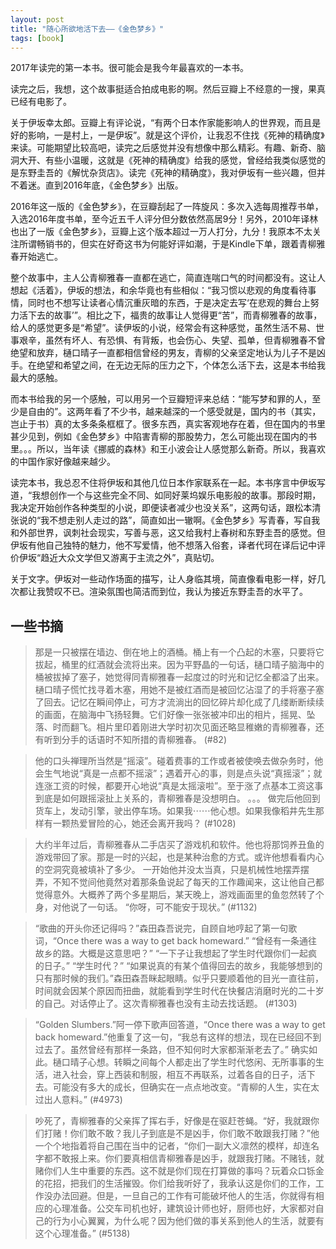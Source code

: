 ```yaml
---
layout: post
title: "随心所欲地活下去——《金色梦乡》"
tags: [book]
---
```


2017年读完的第一本书。很可能会是我今年最喜欢的一本书。

读完之后，我想，这个故事挺适合拍成电影的啊。然后豆瓣上不经意的一搜，果真已经有电影了。

关于伊坂幸太郎。豆瓣上有评论说，“有两个日本作家能影响人的世界观，而且是好的影响，一是村上，一是伊坂”。就是这个评价，让我忍不住找《死神的精确度》来读。可能期望比较高吧，读完之后感觉并没有想像中那么精彩。有趣、新奇、脑洞大开、有些小温暖，这就是《死神的精确度》给我的感觉，曾经给我类似感觉的是东野圭吾的《解忧杂货店》。读完《死神的精确度》，我对伊坂有一些兴趣，但并不着迷。直到2016年底，《金色梦乡》出版。

2016年这一版的《金色梦乡》，在豆瓣刮起了一阵旋风：多次入选每周推荐书单，入选2016年度书单，至今近五千人评分但分数依然高居9分！另外，2010年译林也出了一版《金色梦乡》，豆瓣上这个版本超过一万人打分，九分！我原本不太关注所谓畅销书的，但实在好奇这书为何能好评如潮，于是Kindle下单，跟着青柳雅春开始逃亡。

整个故事中，主人公青柳雅春一直都在逃亡，简直连喘口气的时间都没有。这让人想起《活着》，伊坂的想法，和余华竟也有些相似：“我习惯以悲观的角度看待事情，同时也不想写让读者心情沉重灰暗的东西，于是决定去写‘在悲观的舞台上努力活下去的故事’”。相比之下，福贵的故事让人觉得更“苦”，而青柳雅春的故事，给人的感觉更多是“希望”。读伊坂的小说，经常会有这种感觉，虽然生活不易、世事艰辛，虽然有坏人、有恐惧、有背叛，也会伤心、失望、孤单，但青柳雅春不曾绝望和放弃，樋口晴子一直都相信曾经的男友，青柳的父亲坚定地认为儿子不是凶手。在绝望和希望之间，在无边无际的压力之下，个体怎么活下去，这是本书给我最大的感触。

而本书给我的另一个感触，可以用另一个豆瓣短评来总结：“能写梦和罪的人，至少是自由的”。这两年看了不少书，越来越深的一个感受就是，国内的书（其实，岂止于书）真的太多条条框框了。很多东西，真实客观地存在着，但在国内的书里甚少见到，例如《金色梦乡》中陷害青柳的那股势力，怎么可能出现在国内的书里。。。所以，当年读《挪威的森林》和王小波会让人感觉那么新奇。所以，我喜欢的中国作家好像越来越少。

读完本书，我总忍不住将伊坂和其他几位日本作家联系在一起。本书序言中伊坂写道，“我想创作一个与这些完全不同、如同好莱坞娱乐电影般的故事。那段时期，我决定开始创作各种类型的小说，即便读者减少也没关系”，这两句话，跟松本清张说的“我不想走别人走过的路”，简直如出一辙啊。《金色梦乡》写青春，写自我和外部世界，讽刺社会现实，写善与恶，这又给我村上春树和东野圭吾的感觉。但伊坂有他自己独特的魅力，他不写爱情，他不想落入俗套，译者代珂在译后记中评价伊坂“趋近大众文学但又游离于主流之外”，真贴切。

关于文字。伊坂对一些动作场面的描写，让人身临其境，简直像看电影一样，好几次都让我赞叹不已。渲染氛围也简洁而到位，我认为接近东野圭吾的水平了。

<!--more-->

## 一些书摘

> 那是一只被摆在墙边、倒在地上的酒桶。桶上有一个凸起的木塞，只要将它拔起，桶里的红酒就会流将出来。因为平野晶的一句话，樋口晴子脑海中的桶被拔掉了塞子，她觉得同青柳雅春一起度过的时光和记忆全都溢了出来。樋口晴子慌忙找寻着木塞，用她不是被红酒而是被回忆沾湿了的手将塞子塞了回去。记忆在瞬间停止，可方才流淌出的回忆碎片却化成了几缕断断续续的画面，在脑海中飞扬轻舞。它们好像一张张被冲印出的相片，摇晃、坠落、时而翻飞。相片里印着刚进大学时初次见面还略显稚嫩的青柳雅春，还有听到分手的话语时不知所措的青柳雅春。 (#82)

> 他的口头禅理所当然是“摇滚”。碰着费事的工作或者被使唤去做杂务时，他会生气地说“真是一点都不摇滚”；遇着开心的事，则是点头说“真摇滚”；就连涨工资的时候，都要开心地说“真是太摇滚啦”。至于涨了点基本工资这事到底是如何跟摇滚扯上关系的，青柳雅春是没想明白。
。。。
做完后他回到货车上，发动引擎，驶出停车场。如果我⋯⋯他心想。如果我像稻井先生那样有一颗热爱冒险的心，她还会离开我吗？ (#1028)

> 大约半年过后，青柳雅春从二手店买了游戏机和软件。他也将那饲养丑鱼的游戏带回了家。那是一时的兴起，也是某种治愈的方式。或许他想看看内心的空洞究竟被填补了多少。
一开始他并没太当真，只是机械性地摆弄摆弄，不知不觉间他竟然对着那条鱼说起了每天的工作趣闻来，这让他自己都觉得意外。大概养了两个多星期后，某天晚上，游戏画面里的鱼忽然转了个身，对他说了一句话。
“你呀，可不能安于现状。” (#1132)

> “歌曲的开头你还记得吗？”森田森吾说完，自顾自地哼起了第一句歌词，“Once there was a way to get back homeward.” “曾经有一条通往故乡的路。大概是这意思吧？” “一下子让我想起了学生时代跟你们一起疯的日子。” “学生时代？” “如果说真的有某个值得回去的故乡，我能够想到的只有那时候的我们。”森田森吾眯起眼睛。似乎只要顺着他的目光一直往前，时间就会因某个原因而扭曲，就能看到学生时代在快餐店消磨时光的二十岁的自己。对话停止了。这次青柳雅春也没有主动去找话题。 (#1303)

> “Golden Slumbers.”阿一停下歌声回答道，“Once there was a way to get back homeward.”他重复了这一句，“我总有这样的想法，现在已经回不到过去了。虽然曾经有那样一条路，但不知何时大家都渐渐老去了。” 确实如此。樋口晴子心想。转瞬之间每个人都走出了学生时代悠闲、无所事事的生活，进入社会，穿上西装和制服，相互不再联系，过着各自的日子，活下去。可能没有多大的成长，但确实在一点点地改变。“青柳的人生，实在太过出人意料。” (#4973)

> 吵死了，青柳雅春的父亲挥了挥右手，好像是在驱赶苍蝇。“好，我就跟你们打赌！你们敢不敢？我儿子到底是不是凶手，你们敢不敢跟我打赌？”他一个个地指着将自己围在当中的记者，“你们一副大义凛然的模样，却连名字都不敢报上来。你们要真相信青柳雅春是凶手，就跟我打赌。不赌钱，就赌你们人生中重要的东西。这不就是你们现在打算做的事吗？玩着众口铄金的花招，把我们的生活摧毁。你们给我听好了，我承认这是你们的工作，工作没办法回避。但是，一旦自己的工作有可能破坏他人的生活，你就得有相应的心理准备。公交车司机也好，建筑设计师也好，厨师也好，大家都对自己的行为小心翼翼，为什么呢？因为他们做的事关系到他人的生活，就要有这个心理准备。” (#5138)